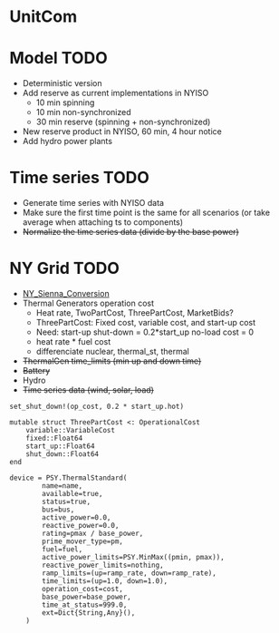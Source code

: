 # UnitCom

# Model TODO
- Deterministic version
- Add reserve as current implementations in NYISO
    - 10 min spinning 
    - 10 min non-synchronized 
    - 30 min reserve (spinning + non-synchronized)
- New reserve product in NYISO, 60 min, 4 hour notice
- Add hydro power plants

# Time series TODO
- Generate time series with NYISO data
- Make sure the first time point is the same for all scenarios (or take average when attaching ts to components)
- ~~Normalize the time series data (divide by the base power)~~

# NY Grid TODO
- [NY_Sienna_Conversion](https://github.com/gackermannlogan/NY_Sienna_Conversion)
- Thermal Generators operation cost 
    - Heat rate, TwoPartCost, ThreePartCost, MarketBids?
    - ThreePartCost: Fixed cost, variable cost, and start-up cost
    - Need: start-up
            shut-down = 0.2*start_up 
            no-load cost = 0
    - heat rate * fuel cost
    - differenciate nuclear, thermal_st, thermal
- ~~ThermalGen time_limits (min up and down time)~~
- ~~Battery~~
- Hydro
- ~~Time series data (wind, solar, load)~~

```
set_shut_down!(op_cost, 0.2 * start_up.hot)
```

```
mutable struct ThreePartCost <: OperationalCost
    variable::VariableCost
    fixed::Float64
    start_up::Float64
    shut_down::Float64
end
```


```
device = PSY.ThermalStandard(
        name=name,
        available=true,
        status=true,
        bus=bus,
        active_power=0.0,
        reactive_power=0.0,
        rating=pmax / base_power,
        prime_mover_type=pm,
        fuel=fuel,
        active_power_limits=PSY.MinMax((pmin, pmax)),
        reactive_power_limits=nothing,
        ramp_limits=(up=ramp_rate, down=ramp_rate),
        time_limits=(up=1.0, down=1.0),
        operation_cost=cost,
        base_power=base_power,
        time_at_status=999.0,
        ext=Dict{String,Any}(),
    )
```
